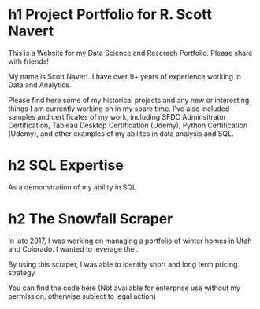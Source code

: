 # h1 Project Portfolio for R. Scott Navert
This is a Website for my Data Science and Reserach Portfolio. Please share with friends!

My name is Scott Navert. I have over 9+ years of experience working in Data and Analytics. 

Please find here some of my historical projects and any new or interesting things I am currently working on in my spare time. I've also included samples and certificates of my work, including SFDC Adminsitrator Certification, Tableau Desktop Certification (Udemy), Python Certification (Udemy), and other examples of my abilites in data analysis and SQL. 

# h2  SQL Expertise

As a demonstration of my ability in SQL

# h2 The Snowfall Scraper
In late 2017, I was working on managing a portfolio of winter homes in Utah and Colorado. I wanted to leverage the .

By using this scraper, I was able to identify short and long term pricing strategy 

You can find the code here (Not available for enterprise use without my permission, otherwise subject to legal action)
